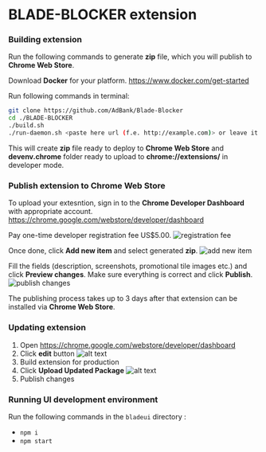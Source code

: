 # BLADE-BLOCKER extension

### Building extension

Run the following commands to generate **zip** file, which you will publish to **Chrome Web Store**.

Download **Docker** for your platform. https://www.docker.com/get-started

Run following commands in terminal:
```sh
git clone https://github.com/AdBank/Blade-Blocker
cd ./BLADE-BLOCKER
./build.sh
./run-daemon.sh <paste here url (f.e. http://example.com)> or leave it empty to run with dev server
```

This will create **zip** file ready to deploy to **Chrome Web Store** and **devenv.chrome** folder ready to upload to **chrome://extensions/** in developer mode.

### Publish extension to Chrome Web Store

To upload your extesntion, sign in to the **Chrome Developer Dashboard** with appropriate account. https://chrome.google.com/webstore/developer/dashboard

Pay one-time developer registration fee US$5.00. ![registration fee](https://i.imgur.com/L4eODyp.png)

Once done, click **Add new item** and select generated **zip**. ![add new item](https://i.imgur.com/Sv51guF.png)

Fill the fields (description, screenshots, promotional tile images etc.) and click **Preview changes**. Make sure everything is correct and click **Publish**. ![publish changes](https://i.imgur.com/HWEsUhi.png)

The publishing process takes up to 3 days after that extension can be installed via **Chrome Web Store**.

### Updating extension

1.  Open https://chrome.google.com/webstore/developer/dashboard
2.  Click **edit** button ![alt text](https://i.imgur.com/jbkh7JF.png)
3.  Build extension for production
4.  Click **Upload Updated Package** ![alt text](https://i.imgur.com/sRYb8Kz.png)
5.  Publish changes

### Running UI development environment

Run the following commands in the ```bladeui``` directory :

* ```npm i```
* ```npm start```